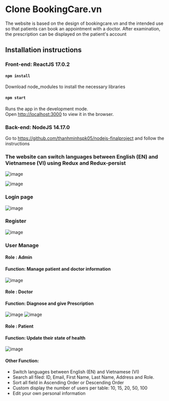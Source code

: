 # Clone BookingCare.vn
The website is based on the design of bookingcare.vn and the intended use so that patients can book an appointment with a doctor. After examination, the prescription can be displayed on the patient's account
## Installation instructions
### Front-end: ReactJS 17.0.2
#### `npm install`
Download node_modules to install the necessary libraries

#### `npm start`
Runs the app in the development mode.<br>
Open [http://localhost:3000](http://localhost:3000) to view it in the browser.

### Back-end: NodeJS 14.17.0
Go to https://github.com/thanhminhspk05/nodejs-finalproject and follow the instructions

### The website can switch languages between English (EN) and Vietnamese (VI) using Redux and Redux-persist
![image](https://user-images.githubusercontent.com/69253365/228874308-26013cfa-6c2e-4418-8066-56c325674dec.png)

![image](https://user-images.githubusercontent.com/69253365/228875469-5420f0fb-e18c-4e96-8b29-c3d6f0b2cd11.png)


### Login page
![image](https://user-images.githubusercontent.com/69253365/228877365-d3ff0950-d219-4635-b91a-ce0c88e49fca.png)


### Register
![image](https://user-images.githubusercontent.com/69253365/228877549-10c549ec-fe7b-43f4-95d2-ef5e4935588d.png)

### User Manage
#### Role : Admin
#### Function: Manage patient and doctor information
![image](https://user-images.githubusercontent.com/69253365/228878382-c06b2304-6be0-4bed-ac63-0663edc6e9bb.png)

#### Role : Doctor
#### Function: Diagnose and give Prescription
![image](https://user-images.githubusercontent.com/69253365/228880901-29c691dd-9f76-40a3-94a2-599e18003797.png)
![image](https://user-images.githubusercontent.com/69253365/228882091-ebe605e2-267f-42f8-a090-f73ac6f368f6.png)


#### Role : Patient
#### Function: Update their state of health
![image](https://user-images.githubusercontent.com/69253365/228881653-2e3b9f27-f5f3-4774-abba-11b63173edc7.png)

#### Other Function:
* Switch languages between English (EN) and Vietnamese (VI)
* Search all filed: ID, Email, First Name, Last Name, Address and Role.
* Sort all field in Ascending Order or Descending Order
* Custom display the number of users per table: 10, 15, 20, 50, 100
* Edit your own personal information

